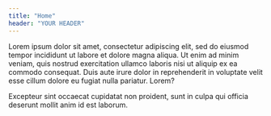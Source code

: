 ```yaml
---
title: "Home"
header: "YOUR HEADER"
---
```


Lorem ipsum dolor sit amet, consectetur adipiscing elit, sed do eiusmod tempor incididunt ut labore et dolore magna aliqua. Ut enim ad minim veniam, quis nostrud exercitation ullamco laboris nisi ut aliquip ex ea commodo consequat. Duis aute irure dolor in reprehenderit in voluptate velit esse cillum dolore eu fugiat nulla pariatur. Lorem?

Excepteur sint occaecat cupidatat non proident, sunt in culpa qui officia deserunt mollit anim id est laborum.
